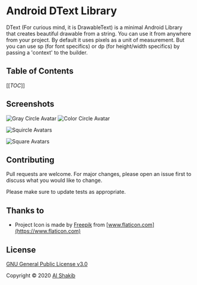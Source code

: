 

# Android DText Library

DText (For curious mind, it is DrawableText) is a minimal Android Library that creates beautiful drawable from a string. You can use it from anywhere from your project. By default it uses pixels as a unit of measurement. But you can use sp (for font specifics) or dp (for height/width specifics) by passing a 'context' to the builder.

## Table of Contents

[[_TOC_]]

## Screenshots

![Gray Circle Avatar](docs/assets/gray_circle.jpg) ![Color Circle Avatar](docs/assets/color_circle.jpg)

![Squircle Avatars](docs/assets/color_rect_radius.jpg)

![Square Avatars](docs/assets/color_square.jpg)

## Contributing

Pull requests are welcome. For major changes, please open an issue first to discuss what you would like to change.

Please make sure to update tests as appropriate.

## Thanks to

- Project Icon is made by [Freepik](https://www.flaticon.com/authors/freepik) from [www.flaticon.com](https://www.flaticon.com)

## License

[GNU General Public License v3.0](LICENSE)

Copyright © 2020 [Al Shakib](https://alshakib.dev)